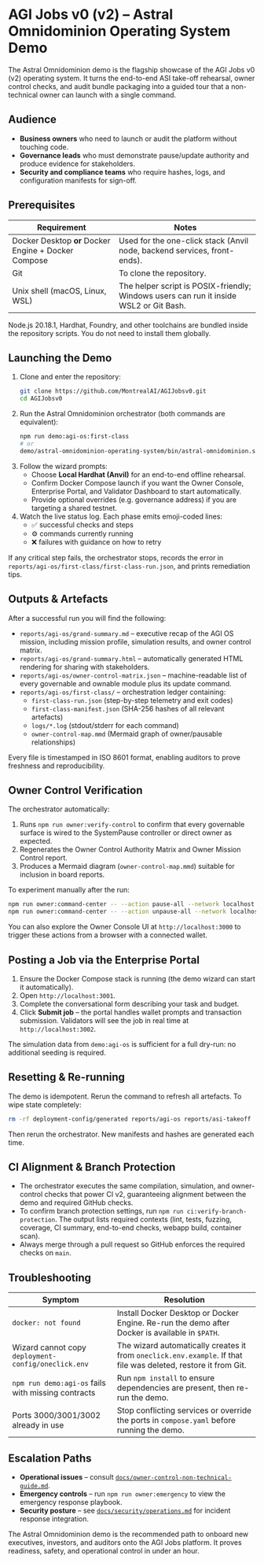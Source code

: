 # AGI Jobs v0 (v2) – Astral Omnidominion Operating System Demo

The Astral Omnidominion demo is the flagship showcase of the AGI Jobs v0 (v2) operating system. It turns the end-to-end ASI take-off rehearsal, owner control checks, and audit bundle packaging into a guided tour that a non-technical owner can launch with a single command.

## Audience

- **Business owners** who need to launch or audit the platform without touching code.
- **Governance leads** who must demonstrate pause/update authority and produce evidence for stakeholders.
- **Security and compliance teams** who require hashes, logs, and configuration manifests for sign-off.

## Prerequisites

| Requirement | Notes |
| --- | --- |
| Docker Desktop **or** Docker Engine + Docker Compose | Used for the one-click stack (Anvil node, backend services, front-ends). |
| Git | To clone the repository. |
| Unix shell (macOS, Linux, WSL) | The helper script is POSIX-friendly; Windows users can run it inside WSL2 or Git Bash. |

Node.js 20.18.1, Hardhat, Foundry, and other toolchains are bundled inside the repository scripts. You do not need to install them globally.

## Launching the Demo

1. Clone and enter the repository:
   ```bash
   git clone https://github.com/MontrealAI/AGIJobsv0.git
   cd AGIJobsv0
   ```
2. Run the Astral Omnidominion orchestrator (both commands are equivalent):
   ```bash
   npm run demo:agi-os:first-class
   # or
   demo/astral-omnidominion-operating-system/bin/astral-omnidominion.sh
   ```
3. Follow the wizard prompts:
   - Choose **Local Hardhat (Anvil)** for an end-to-end offline rehearsal.
   - Confirm Docker Compose launch if you want the Owner Console, Enterprise Portal, and Validator Dashboard to start automatically.
   - Provide optional overrides (e.g. governance address) if you are targeting a shared testnet.
4. Watch the live status log. Each phase emits emoji-coded lines:
   - ✅ successful checks and steps
   - ⚙️ commands currently running
   - ❌ failures with guidance on how to retry

If any critical step fails, the orchestrator stops, records the error in `reports/agi-os/first-class/first-class-run.json`, and prints remediation tips.

## Outputs & Artefacts

After a successful run you will find the following:

- `reports/agi-os/grand-summary.md` – executive recap of the AGI OS mission, including mission profile, simulation results, and owner control matrix.
- `reports/agi-os/grand-summary.html` – automatically generated HTML rendering for sharing with stakeholders.
- `reports/agi-os/owner-control-matrix.json` – machine-readable list of every governable and ownable module plus its update command.
- `reports/agi-os/first-class/` – orchestration ledger containing:
  - `first-class-run.json` (step-by-step telemetry and exit codes)
  - `first-class-manifest.json` (SHA-256 hashes of all relevant artefacts)
  - `logs/*.log` (stdout/stderr for each command)
  - `owner-control-map.mmd` (Mermaid graph of owner/pausable relationships)

Every file is timestamped in ISO 8601 format, enabling auditors to prove freshness and reproducibility.

## Owner Control Verification

The orchestrator automatically:

1. Runs `npm run owner:verify-control` to confirm that every governable surface is wired to the SystemPause controller or direct owner as expected.
2. Regenerates the Owner Control Authority Matrix and Owner Mission Control report.
3. Produces a Mermaid diagram (`owner-control-map.mmd`) suitable for inclusion in board reports.

To experiment manually after the run:

```bash
npm run owner:command-center -- --action pause-all --network localhost
npm run owner:command-center -- --action unpause-all --network localhost
```

You can also explore the Owner Console UI at `http://localhost:3000` to trigger these actions from a browser with a connected wallet.

## Posting a Job via the Enterprise Portal

1. Ensure the Docker Compose stack is running (the demo wizard can start it automatically).
2. Open `http://localhost:3001`.
3. Complete the conversational form describing your task and budget.
4. Click **Submit job** – the portal handles wallet prompts and transaction submission. Validators will see the job in real time at `http://localhost:3002`.

The simulation data from `demo:agi-os` is sufficient for a full dry-run: no additional seeding is required.

## Resetting & Re-running

The demo is idempotent. Rerun the command to refresh all artefacts. To wipe state completely:

```bash
rm -rf deployment-config/generated reports/agi-os reports/asi-takeoff
```

Then rerun the orchestrator. New manifests and hashes are generated each time.

## CI Alignment & Branch Protection

- The orchestrator executes the same compilation, simulation, and owner-control checks that power CI v2, guaranteeing alignment between the demo and required GitHub checks.
- To confirm branch protection settings, run `npm run ci:verify-branch-protection`. The output lists required contexts (lint, tests, fuzzing, coverage, CI summary, end-to-end checks, webapp build, container scan).
- Always merge through a pull request so GitHub enforces the required checks on `main`.

## Troubleshooting

| Symptom | Resolution |
| --- | --- |
| `docker: not found` | Install Docker Desktop or Docker Engine. Re-run the demo after Docker is available in `$PATH`. |
| Wizard cannot copy `deployment-config/oneclick.env` | The wizard automatically creates it from `oneclick.env.example`. If that file was deleted, restore it from Git. |
| `npm run demo:agi-os` fails with missing contracts | Run `npm install` to ensure dependencies are present, then re-run the demo. |
| Ports 3000/3001/3002 already in use | Stop conflicting services or override the ports in `compose.yaml` before running the demo. |

## Escalation Paths

- **Operational issues** – consult [`docs/owner-control-non-technical-guide.md`](./owner-control-non-technical-guide.md).
- **Emergency controls** – run `npm run owner:emergency` to view the emergency response playbook.
- **Security posture** – see [`docs/security/operations.md`](./security/operations.md) for incident response integration.

The Astral Omnidominion demo is the recommended path to onboard new executives, investors, and auditors onto the AGI Jobs platform. It proves readiness, safety, and operational control in under an hour.
